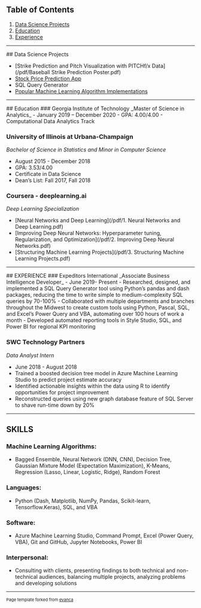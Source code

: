 ## Table of Contents

1. [Data Science Projects](#dsp)  
2. [Education](#edu)  
3. [Experience](#exp)  

---
<a name="dsp"/>
## Data Science Projects

- [Strike Prediction and Pitch Visualization with PITCHf/x Data](/pdf/Baseball Strike Prediction Poster.pdf)
- [Stock Price Prediction App](https://github.com/ryan-kp-miller/Stock-Price-Prediction-App)
- SQL Query Generator
- [Popular Machine Learning Algorithm Implementations](/ml)  

---
<a name="edu"/>
## Education
### Georgia Institute of Technology
_Master of Science in Analytics_  
- January 2019 – December 2020  
- GPA: 4.00/4.00  
- Computational Data Analytics Track  

### University of Illinois at Urbana-Champaign
_Bachelor of Science in Statistics and Minor in Computer Science_
- August 2015 - December 2018			
- GPA: 3.53/4.00
- Certificate in Data Science
- Dean’s List: Fall 2017, Fall 2018

### Coursera - deeplearning.ai
_Deep Learning Specialization_
- [Neural Networks and Deep Learning](/pdf/1. Neural Networks and Deep Learning.pdf)
- [Improving Deep Neural Networks: Hyperparameter tuning, Regularization, and Optimization](/pdf/2. Improving Deep Neural Networks.pdf)
- [Structuring Machine Learning Projects](/pdf/3. Structuring Machine Learning Projects.pdf)

---
<a name="exp"/>
## EXPERIENCE
### Expeditors International            							            
_Associate Business Intelligence Developer_    
- June 2019- Present
-	Researched, designed, and implemented a SQL Query Generator tool using Python’s pandas and dash packages, reducing the time to write simple to medium-complexity SQL queries by 70-100%
-	Collaborated with multiple departments and branches throughout the Midwest to create custom tools using Python, Pascal, SQL, and Excel’s Power Query and VBA, automating over 100 hours of work a month
-	Developed automated reporting tools in Style Studio, SQL, and Power BI for regional KPI monitoring

### SWC Technology Partners
_Data Analyst Intern_ 
- June 2018 - August 2018
- Trained a boosted decision tree model in Azure Machine Learning Studio to predict project estimate accuracy
- Identified actionable insights within the data using R to identify opportunities for project improvement
- Reconstructed queries using new graph database feature of SQL Server to shave run-time down by 20%

---
## SKILLS
### Machine Learning Algorithms:
- Bagged Ensemble, Neural Network (DNN, CNN), Decision Tree, Gaussian Mixture Model (Expectation Maximization), K-Means, Regression (Lasso, Linear, Logistic, Ridge), Random Forest  

### Languages:
- Python (Dash, Matplotlib, NumPy, Pandas, Scikit-learn, Tensorflow.Keras), SQL, and VBA  

### Software:
-  Azure Machine Learning Studio, Command Prompt, Excel (Power Query, VBA), Git and GitHub, Jupyter Notebooks, Power BI  

### Interpersonal:
- Consulting with clients, presenting findings to both technical and non-technical audiences, balancing multiple projects, analyzing problems and developing solutions

---
<p style="font-size:11px">Page template forked from <a href="https://github.com/evanca/quick-portfolio">evanca</a></p>
<!-- Remove above link if you don't want to attibute -->
